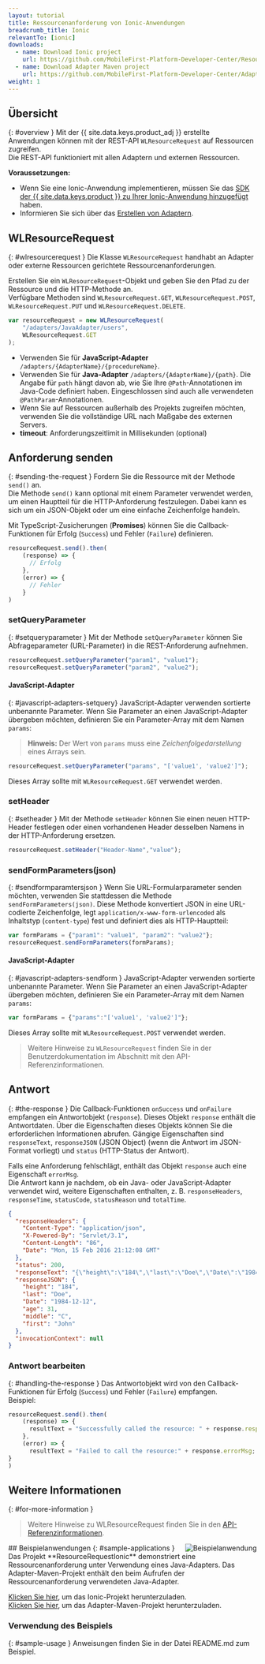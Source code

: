 ```yaml
---
layout: tutorial
title: Ressourcenanforderung von Ionic-Anwendungen
breadcrumb_title: Ionic
relevantTo: [ionic]
downloads:
  - name: Download Ionic project
    url: https://github.com/MobileFirst-Platform-Developer-Center/ResourceRequestIonic
  - name: Download Adapter Maven project
    url: https://github.com/MobileFirst-Platform-Developer-Center/Adapters/tree/release80
weight: 1
---
```

<!-- NLS_CHARSET=UTF-8 -->
## Übersicht
{: #overview }
Mit der {{ site.data.keys.product_adj }} erstellte Anwendungen können mit der REST-API `WLResourceRequest` auf Ressourcen zugreifen.   
Die REST-API funktioniert mit allen Adaptern und externen Ressourcen. 

**Voraussetzungen:**

- Wenn Sie eine Ionic-Anwendung implementieren, müssen Sie das [SDK der {{ site.data.keys.product }} zu Ihrer Ionic-Anwendung hinzugefügt](../../../application-development/sdk/ionic) haben. 
- Informieren Sie sich über das [Erstellen von Adaptern](../../../adapters/creating-adapters/).

## WLResourceRequest
{: #wlresourcerequest }
Die Klasse `WLResourceRequest` handhabt an Adapter oder externe Ressourcen gerichtete Ressourcenanforderungen. 

Erstellen Sie ein `WLResourceRequest`-Objekt und geben Sie den Pfad zu der Ressource und die HTTP-Methode an.   
Verfügbare Methoden sind `WLResourceRequest.GET`, `WLResourceRequest.POST`, `WLResourceRequest.PUT` und `WLResourceRequest.DELETE`.

```javascript
var resourceRequest = new WLResourceRequest(
    "/adapters/JavaAdapter/users",
    WLResourceRequest.GET
);
```

* Verwenden Sie für **JavaScript-Adapter** `/adapters/{AdapterName}/{procedureName}`. 
* Verwenden Sie für **Java-Adapter** `/adapters/{AdapterName}/{path}`. Die Angabe für `path` hängt davon ab, wie Sie Ihre
`@Path`-Annotationen im Java-Code definiert haben. Eingeschlossen sind auch alle verwendeten `@PathParam`-Annotationen. 
* Wenn Sie auf Ressourcen außerhalb des Projekts zugreifen möchten, verwenden Sie die vollständige URL nach Maßgabe des externen Servers. 
* **timeout**: Anforderungszeitlimit in Millisekunden (optional)

## Anforderung senden
{: #sending-the-request }
Fordern Sie die Ressource mit der Methode `send()` an.   
Die Methode `send()` kann optional mit einem Parameter verwendet werden, um einen Hauptteil für die HTTP-Anforderung festzulegen. Dabei kann es sich um ein JSON-Objekt oder um eine einfache Zeichenfolge handeln. 

Mit TypeScript-Zusicherungen (**Promises**) können Sie die Callback-Funktionen für Erfolg (`Success`) und Fehler (`Failure`) definieren. 

```js
resourceRequest.send().then(
    (response) => {
      // Erfolg
    },
    (error) => {
      // Fehler
    }
)
```

### setQueryParameter
{: #setqueryparameter }
Mit der Methode `setQueryParameter` können Sie Abfrageparameter (URL-Parameter) in die REST-Anforderung aufnehmen. 

```js
resourceRequest.setQueryParameter("param1", "value1");
resourceRequest.setQueryParameter("param2", "value2");
```

#### JavaScript-Adapter
{: #javascript-adapters-setquery}
JavaScript-Adapter verwenden sortierte unbenannte Parameter. Wenn Sie Parameter an einen JavaScript-Adapter übergeben möchten, definieren Sie ein Parameter-Array mit dem Namen `params`:

> **Hinweis:** Der Wert von `params` muss eine *Zeichenfolgedarstellung* eines Arrays sein. 

```js
resourceRequest.setQueryParameter("params", "['value1', 'value2']");
```

Dieses Array sollte mit `WLResourceRequest.GET` verwendet werden.

### setHeader
{: #setheader }
Mit der Methode `setHeader` können Sie einen neuen HTTP-Header festlegen oder einen vorhandenen Header desselben Namens in der HTTP-Anforderung ersetzen. 

```js
resourceRequest.setHeader("Header-Name","value");
```

### sendFormParameters(json)
{: #sendformparamtersjson }
Wenn Sie URL-Formularparameter senden möchten, verwenden Sie stattdessen die Methode `sendFormParameters(json)`. Diese Methode konvertiert JSON in eine URL-codierte Zeichenfolge,
legt `application/x-www-form-urlencoded` als Inhaltstyp (`content-type`) fest und definiert dies als HTTP-Hauptteil: 

```js
var formParams = {"param1": "value1", "param2": "value2"};
resourceRequest.sendFormParameters(formParams);
```

#### JavaScript-Adapter
{: #javascript-adapters-sendform }
JavaScript-Adapter verwenden sortierte unbenannte Parameter. Wenn Sie Parameter an einen JavaScript-Adapter übergeben möchten, definieren Sie ein Parameter-Array mit dem Namen `params`:

```js
var formParams = {"params":"['value1', 'value2']"};
```

Dieses Array sollte mit `WLResourceRequest.POST` verwendet werden.


> Weitere Hinweise zu `WLResourceRequest` finden Sie in der Benutzerdokumentation im Abschnitt mit den API-Referenzinformationen. 

## Antwort
{: #the-response }
Die Callback-Funktionen `onSuccess` und `onFailure` empfangen ein Antwortobjekt (`response`). Dieses Objekt `response` enthält die Antwortdaten. Über die Eigenschaften dieses Objekts können Sie die erforderlichen Informationen abrufen. Gängige Eigenschaften sind
`responseText`, `responseJSON` (JSON Object) (wenn die Antwort im JSON-Format vorliegt)
und `status` (HTTP-Status der Antwort). 

Falls eine Anforderung fehlschlägt, enthält das Objekt `response` auch eine Eigenschaft `errorMsg`.   
Die Antwort kann je nachdem, ob ein Java- oder JavaScript-Adapter verwendet wird, weitere Eigenschaften enthalten, z. B. `responseHeaders`, `responseTime`, `statusCode`, `statusReason` und `totalTime`.

```json
{
  "responseHeaders": {
    "Content-Type": "application/json",
    "X-Powered-By": "Servlet/3.1",
    "Content-Length": "86",
    "Date": "Mon, 15 Feb 2016 21:12:08 GMT"
  },
  "status": 200,
  "responseText": "{\"height\":\"184\",\"last\":\"Doe\",\"Date\":\"1984-12-12\",\"age\":31,\"middle\":\"C\",\"first\":\"John\"}",
  "responseJSON": {
    "height": "184",
    "last": "Doe",
    "Date": "1984-12-12",
    "age": 31,
    "middle": "C",
    "first": "John"
  },
  "invocationContext": null
}
```

### Antwort bearbeiten
{: #handling-the-response }
Das Antwortobjekt wird von den Callback-Funktionen für Erfolg (`Success`) und Fehler (`Failure`) empfangen.   
Beispiel:

```js
resourceRequest.send().then(
    (response) => {
      resultText = "Successfully called the resource: " + response.responseText;
    },
    (error) => {
      resultText = "Failed to call the resource:" + response.errorMsg;
}
)
```

## Weitere Informationen
{: #for-more-information }
> Weitere Hinweise zu WLResourceRequest finden Sie in den [API-Referenzinformationen](../../../api/client-side-api/javascript/client/).



<img alt="Beispielanwendung" src="resource-request-success-cordova.png" style="float:right"/>
## Beispielanwendungen
{: #sample-applications }
Das Projekt **ResourceRequestIonic** demonstriert eine Ressourcenanforderung unter Verwendung eines Java-Adapters.   
Das Adapter-Maven-Projekt enthält den beim Aufrufen der Ressourcenanforderung verwendeten Java-Adapter.

[Klicken Sie hier](https://github.com/MobileFirst-Platform-Developer-Center/ResourceRequestIonic/), um das Ionic-Projekt herunterzuladen.   
[Klicken Sie hier](https://github.com/MobileFirst-Platform-Developer-Center/Adapters/tree/release80), um das Adapter-Maven-Projekt herunterzuladen. 

### Verwendung des Beispiels
{: #sample-usage }
Anweisungen finden Sie in der Datei README.md zum Beispiel. 
